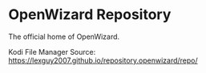 # OpenWizard Repository

The official home of OpenWizard.

Kodi File Manager Source:
https://lexguy2007.github.io/repository.openwizard/repo/